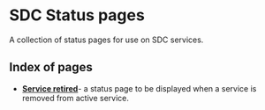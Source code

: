 # SDC Status pages
A collection of status pages for use on SDC services.

## Index of pages

- [**Service retired**](service-retired.html)- a status page to be displayed when a service is removed from active service.
